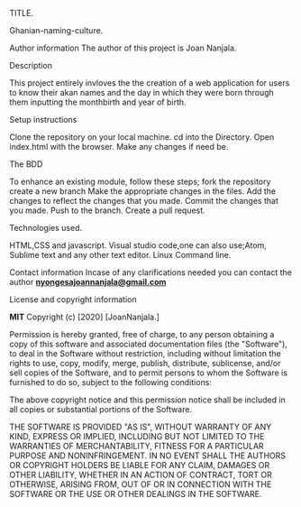 TITLE.

Ghanian-naming-culture.

Author information
The author of this project is Joan Nanjala.

Description

This project entirely invloves the the creation of a web application for users to know their akan names and the day in which they were born through them inputting the monthbirth and year of birth.

Setup instructions

Clone the repository on your local machine.
cd into the Directory.
Open index.html with the browser.
Make any changes if need be.

The BDD

To enhance an existing module, follow these steps;
fork the repository
create a new branch
Make the appropriate changes in the files.
Add the changes to reflect the changes that you made.
Commit the changes that you made.
Push to the branch.
Create a pull request.

Technologies used.

HTML,CSS and javascript.
Visual studio code,one can also use;Atom, Sublime text and any other text editor.
Linux Command line.

Contact information
Incase of any clarifications needed you can contact the author  **nyongesajoannanjala@gmail.com**

License and copyright information

**MIT**
Copyright (c) [2020] [JoanNanjala.]

Permission is hereby granted, free of charge, to any person obtaining a copy
of this software and associated documentation files (the "Software"), to deal
in the Software without restriction, including without limitation the rights
to use, copy, modify, merge, publish, distribute, sublicense, and/or sell
copies of the Software, and to permit persons to whom the Software is
furnished to do so, subject to the following conditions:

The above copyright notice and this permission notice shall be included in all
copies or substantial portions of the Software.

THE SOFTWARE IS PROVIDED "AS IS", WITHOUT WARRANTY OF ANY KIND, EXPRESS OR
IMPLIED, INCLUDING BUT NOT LIMITED TO THE WARRANTIES OF MERCHANTABILITY,
FITNESS FOR A PARTICULAR PURPOSE AND NONINFRINGEMENT. IN NO EVENT SHALL THE
AUTHORS OR COPYRIGHT HOLDERS BE LIABLE FOR ANY CLAIM, DAMAGES OR OTHER
LIABILITY, WHETHER IN AN ACTION OF CONTRACT, TORT OR OTHERWISE, ARISING FROM,
OUT OF OR IN CONNECTION WITH THE SOFTWARE OR THE USE OR OTHER DEALINGS IN THE
SOFTWARE.


